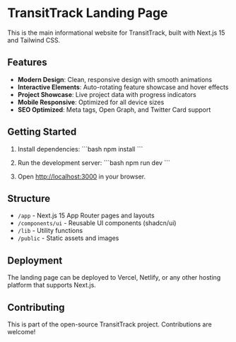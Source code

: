 # TransitTrack Landing Page

This is the main informational website for TransitTrack, built with Next.js 15 and Tailwind CSS.

## Features

- **Modern Design**: Clean, responsive design with smooth animations
- **Interactive Elements**: Auto-rotating feature showcase and hover effects
- **Project Showcase**: Live project data with progress indicators
- **Mobile Responsive**: Optimized for all device sizes
- **SEO Optimized**: Meta tags, Open Graph, and Twitter Card support

## Getting Started

1. Install dependencies:
\`\`\`bash
npm install
\`\`\`

2. Run the development server:
\`\`\`bash
npm run dev
\`\`\`

3. Open [http://localhost:3000](http://localhost:3000) in your browser.

## Structure

- `/app` - Next.js 15 App Router pages and layouts
- `/components/ui` - Reusable UI components (shadcn/ui)
- `/lib` - Utility functions
- `/public` - Static assets and images

## Deployment

The landing page can be deployed to Vercel, Netlify, or any other hosting platform that supports Next.js.

## Contributing

This is part of the open-source TransitTrack project. Contributions are welcome!

